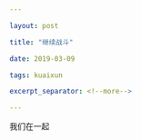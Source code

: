 ```yaml
---

layout: post

title: "继续战斗"

date: 2019-03-09

tags: kuaixun

excerpt_separator: <!--more-->

---
```

我们在一起
